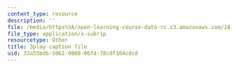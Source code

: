 ```yaml
---
content_type: resource
description: ''
file: /media/https%3A/open-learning-course-data-rc.s3.amazonaws.com/18-085-computational-science-and-engineering-i-fall-2008/33a55bdb5062986806f478cdf104cdcd_CgfkEUOFAj0.srt
file_type: application/x-subrip
resourcetype: Other
title: 3play caption file
uid: 33a55bdb-5062-9868-06f4-78cdf104cdcd
---
```

